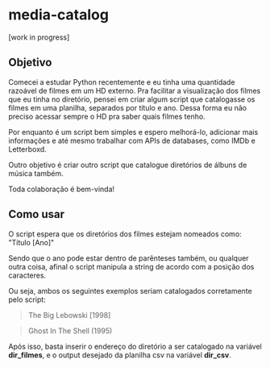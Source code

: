 # media-catalog
[work in progress]

## Objetivo
Comecei a estudar Python recentemente e eu tinha uma quantidade razoável de filmes em um HD externo. Pra facilitar a visualização dos filmes que eu tinha no diretório, pensei em criar algum script que catalogasse os filmes em uma planilha, separados por título e ano. Dessa forma eu não preciso acessar sempre o HD pra saber quais filmes tenho.

Por enquanto é um script bem simples e espero melhorá-lo, adicionar mais informações e até mesmo trabalhar com APIs de databases, como IMDb e Letterboxd.

Outro objetivo é criar outro script que catalogue diretórios de álbuns de música também.

Toda colaboração é bem-vinda!
  

## Como usar
O script espera que os diretórios dos filmes estejam nomeados como: "Título [Ano]"

Sendo que o ano pode estar dentro de parênteses também, ou qualquer outra coisa, afinal o script manipula a string de acordo com a posição dos caracteres.

Ou seja, ambos os seguintes exemplos seriam catalogados corretamente pelo script:

> The Big Lebowski [1998]

> Ghost In The Shell (1995)
  

Após isso, basta inserir o endereço do diretório a ser catalogado na variável **dir_filmes**, e o output desejado da planilha csv na variável **dir_csv**.